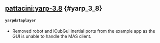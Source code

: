[pattacini:yarp-3.8](https://github.com/pattacini/yarp/tree/yarp-3.8) {#yarp_3_8}
---

#### `yarpdataplayer`

* Removed robot and iCubGui inertial ports from the example app as the GUI is unable to handle the MAS client.
